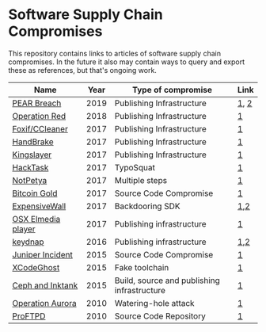 Software Supply Chain Compromises
=================================

This repository contains links to articles of software supply chain
compromises. In the future it also may contain ways to query and export these
as references, but that's ongoing work.

| Name              | Year               | Type of compromise    | Link        |
| ----------------- | ------------------ | ------------------    | ----------- |
| [PEAR Breach](compromises/2019/pear.md) | 2019 | Publishing Infrastructure | [1](https://blog.dcso.de/php-pear-software-supply-chain-attack/), [2](https://thehackernews.com/2019/01/php-pear-hacked.html) |
| [Operation Red](compromises/2018/operation-red.md) | 2018 | Publishing Infrastructure | [1](https://blog.trendmicro.com/trendlabs-security-intelligence/supply-chain-attack-operation-red-signature-targets-south-korean-organizations/) |
| [Foxif/CCleaner](compromises/2017/ccleaner.md) | 2017 | Publishing Infrastructure | [1](http://blog.talosintelligence.com/2017/09/avast-distributes-malware.html) |
| [HandBrake](compromises/2017/handbrake.md) | 2017 | Publishing Infrastructure | [1](https://blog.malwarebytes.com/threat-analysis/mac-threat-analysis/2017/05/handbrake-hacked-to-drop-new-variant-of-proton-malware/) |
| [Kingslayer](compromises/2017/kingslayer.md) | 2017 | Publishing Infrastructure | [1](https://www.rsa.com/content/dam/premium/en/white-paper/kingslayer-a-supply-chain-attack.pdf) |
| [HackTask](compromises/2017/hacktask.md) | 2017 | TypoSquat | [1](https://securityintelligence.com/news/typosquatting-attack-puts-developers-at-risk-from-infected-javascript-packages/) |
| [NotPetya](compromises/2017/notpetya.md) | 2017 | Multiple steps | [1](https://www.welivesecurity.com/2017/07/04/analysis-of-telebots-cunning-backdoor/) |
| [Bitcoin Gold](compromises/2017/bitcoingold.md) | 2017 | Source Code Compromise | [1](https://bitcoingold.org/critical-warning-nov-26/) | 
| [ExpensiveWall](compromises/2017/expensivewall.md) | 2017 | Backdooring SDK | [1](https://blog.checkpoint.com/2017/09/14/expensivewall-dangerous-packed-malware-google-play-will-hit-wallet/),[2](https://research.checkpoint.com/expensivewall-dangerous-packed-malware-google-play-will-hit-wallet/)
| [OSX Elmedia player](compromises/2017/elmedia.md) | 2017 | Publishing infrastructure | [1](https://www.hackread.com/hackers-infect-mac-users-proton-malware-using-elmedia-player/) |
| [keydnap](compromises/2016/keydnap.md) | 2016 | Publishing infrastructure | [1](https://blog.malwarebytes.com/threat-analysis/2016/09/transmission-hijacked-again-to-spread-malware),[2](https://www.welivesecurity.com/2016/08/30/osxkeydnap-spreads-via-signed-transmission-application/)
| [Juniper Incident](compromises/2015/juniper.md) | 2015    | Source Code Compromise| [1](https://eprint.iacr.org/2016/376.pdf)
| [XCodeGhost](compromises/2015/xcodeghost.md) | 2015 | Fake toolchain | [1](https://www.theregister.co.uk/2015/09/21/xcodeghost_apple_ios_store_malware_zapped/) | 
| [Ceph and Inktank](compromises/2015/ceph-and-inktank.md) | 2015 | Build, source and publishing infrastructure | [1](https://www.zdnet.com/article/red-hats-ceph-and-inktank-code-repositories-were-cracked/) |
| [Operation Aurora](compromises/2010/aurora.md) | 2010 | Watering-hole attack | [1](https://www.wired.com/2010/03/source-code-hacks/) | 
| [ProFTPD](compromises/2010/proftpd.md) | 2010 | Source Code Repository | [1](https://www.zdnet.com/article/open-source-proftpd-hacked-backdoor-planted-in-source-code/) |
